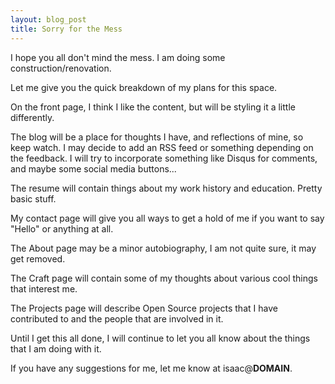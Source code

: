 ```yaml
---
layout: blog_post
title: Sorry for the Mess
---
```


I hope you all don't mind the mess. I am doing some construction/renovation.

Let me give you the quick breakdown of my plans for this space.

On the front page, I think I like the content, but will be styling it a little differently.

The blog will be a place for thoughts I have, and reflections of mine, so keep watch.
I may decide to add an RSS feed or something depending on the feedback.
I will try to incorporate something like Disqus for comments, and maybe some
social media buttons...

The resume will contain things about my work history and education. Pretty
basic stuff.

My contact page will give you all ways to get a hold of me if you want to say
"Hello" or anything at all.

The About page may be a minor autobiography, I am not quite sure, it may get removed.

The Craft page will contain some of my thoughts about various cool things that
interest me.

The Projects page will describe Open Source projects that I have contributed to
and the people that are involved in it.

Until I get this all done, I will continue to let you all know about the things
that I am doing with it.

If you have any suggestions for me, let me know at isaac@__DOMAIN__.
